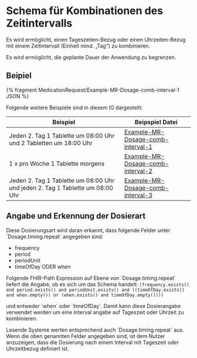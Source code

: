 # Schema für Kombinationen des Zeitintervalls

Es wird ermöglicht, einen Tageszeiten-Bezug oder einen Uhrzeiten-Bezug mit einem Zeitintervall (Einheit mind. „Tag“) zu kombinieren.

Es wird ermöglicht, die geplante Dauer der Anwendung zu begrenzen.

## Beipiel

{% fragment MedicationRequest/Example-MR-Dosage-comb-interval-1 JSON %}

Folgende weitere Beispiele sind in diesem IG dargestellt:

| Beispiel    | Beipspiel Datei |
| -------- | ------- |
| Jeden 2. Tag 1 Tablette um 08:00 Uhr und 2 Tabletten um 18:00 Uhr  | [Example-MR-Dosage-comb-interval-1](./MedicationRequest-Example-MR-Dosage-comb-interval-1.html)    |  |
| 1 x pro Woche 1 Tablette morgens  | [Example-MR-Dosage-comb-interval-2](./MedicationRequest-Example-MR-Dosage-comb-interval-2.html)    |
| Jeden 2. Tag 1 Tablette um 08:00 Uhr und jeden 2. Tag 1 Tablette um 08:00 Uhr  | [Example-MR-Dosage-comb-interval-3](./MedicationRequest-Example-MR-Dosage-comb-interval-3.html)    |

## Angabe und Erkennung der Dosierart 

Diese Dosierungsart wird daran erkannt, dass folgende Felder unter ´Dosage.timing.repeat´ angegeben sind:
- frequency
- period
- periodUnit
- timeOfDay ODER when

Folgende FHIR-Path Expression auf Ebene von ´Dosage.timing.repeat´ liefert die Angabe, ob es sich um das Schema handelt: `(frequency.exists() and period.exists() and periodUnit.exists() and ((timeOfDay.exists() and when.empty()) or (when.exists() and timeOfDay.empty())))`

und entweder ´when´ oder ´timeOfDay´. Damit kann diese Dosierangabe verwendet werden um eine Interval angabe auf Tageszeit oder Uhrzeit zu kombinieren.

Lesende Systeme werten entsprechend auch ´Dosage.timing.repeat´ aus. 
Wenn die oben genannten Felder angegeben sind, ist dem Nutzer anzuzeigen, dass die Dosierung nach einem Interval mit Tageszeit oder Uhrzeitbezug definiert ist.
